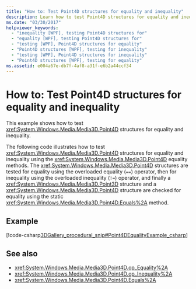 ```yaml
---
title: "How to: Test Point4D structures for equality and inequality"
description: Learn how to test Point4D structures for equality and inequality.
ms.date: "03/30/2017"
helpviewer_keywords: 
  - "inequality [WPF], testing Point4D structures for"
  - "equality [WPF], testing Point4D structures for"
  - "testing [WPF], Point4D structures for equality"
  - "Point4D structures [WPF], testing for inequality"
  - "testing [WPF], Point4D structures for inequality"
  - "Point4D structures [WPF], testing for equality"
ms.assetid: e004a67e-db7f-4af8-a31f-e6b2a44ccf34
---
```

# How to: Test Point4D structures for equality and inequality
This example shows how to test <xref:System.Windows.Media.Media3D.Point4D> structures for equality and inequality.  
  
 The following code illustrates how to test <xref:System.Windows.Media.Media3D.Point4D> structures for equality and inequality using the <xref:System.Windows.Media.Media3D.Point4D> equality methods.  The <xref:System.Windows.Media.Media3D.Point4D> structures are tested for equality using the overloaded equality (`==`) operator, then for inequality using the overloaded inequality (`!=`) operator, and finally a <xref:System.Windows.Media.Media3D.Point3D> structure and a <xref:System.Windows.Media.Media3D.Point4D> structure are checked for equality using the static <xref:System.Windows.Media.Media3D.Point4D.Equals%2A> method.  
  
## Example  
 [!code-csharp[3DGallery_procedural_snip#Point4DEqualityExample_csharp](~/samples/snippets/csharp/VS_Snippets_Wpf/3DGallery_procedural_snip/CSharp/Misc3DOperationsExample.cs#point4dequalityexample_csharp)]  
  
## See also

- <xref:System.Windows.Media.Media3D.Point4D.op_Equality%2A>
- <xref:System.Windows.Media.Media3D.Point4D.op_Inequality%2A>
- <xref:System.Windows.Media.Media3D.Point4D.Equals%2A>
